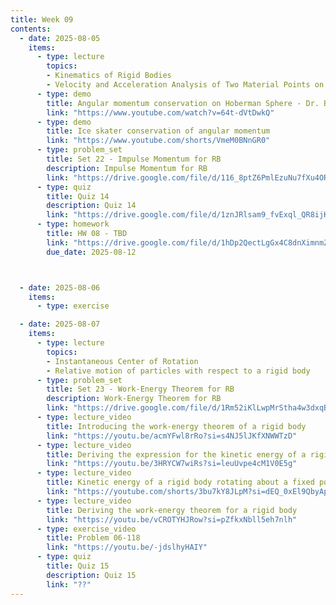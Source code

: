 ```yaml
---
title: Week 09
contents:
  - date: 2025-08-05
    items:
      - type: lecture
        topics:
        - Kinematics of Rigid Bodies
        - Velocity and Acceleration Analysis of Two Material Points on a Rigid Body
      - type: demo
        title: Angular momentum conservation on Hoberman Sphere - Dr. Boyd F. Edwards
        link: "https://www.youtube.com/watch?v=64t-dVtDwkQ"
      - type: demo
        title: Ice skater conservation of angular momentum
        link: "https://www.youtube.com/shorts/VmeM0BNnGR0"
      - type: problem_set
        title: Set 22 - Impulse Momentum for RB
        description: Impulse Momentum for RB
        link: "https://drive.google.com/file/d/116_8ptZ6PmlEzuNu7fXu4ORFZznopqk4/view?usp=drivesdk"
      - type: quiz
        title: Quiz 14
        description: Quiz 14
        link: "https://drive.google.com/file/d/1znJRlsam9_fvExql_QR8ijK2e9VkpWx4/view?usp=sharing"
      - type: homework
        title: HW 08 - TBD
        link: "https://drive.google.com/file/d/1hDp2QectLgGx4C8dnXimnmZgZOdFH771/view?usp=sharing"
        due_date: 2025-08-12



  - date: 2025-08-06
    items:
      - type: exercise

  - date: 2025-08-07
    items:
      - type: lecture
        topics:
        - Instantaneous Center of Rotation
        - Relative motion of particles with respect to a rigid body
      - type: problem_set
        title: Set 23 - Work-Energy Theorem for RB
        description: Work-Energy Theorem for RB
        link: "https://drive.google.com/file/d/1Rm52iKlLwpMrStha4w3dxqBGBs0OYq9c/view?usp=drivesdk"
      - type: lecture_video
        title: Introducing the work-energy theorem of a rigid body
        link: "https://youtu.be/acmYFwl8rRo?si=s4NJ5lJKfXNWWTzD"
      - type: lecture_video
        title: Deriving the expression for the kinetic energy of a rigid body
        link: "https://youtu.be/3HRYCW7wiRs?si=leuUvpe4cM1V0E5g"
      - type: lecture_video
        title: Kinetic energy of a rigid body rotating about a fixed point
        link: "https://youtube.com/shorts/3bu7kY8JLpM?si=dEQ_0xEl9QbyApRS"
      - type: lecture_video
        title: Deriving the work-energy theorem for a rigid body
        link: "https://youtu.be/vCROTYHJRow?si=pZfkxNbll5eh7nlh"
      - type: exercise_video
        title: Problem 06-118
        link: "https://youtu.be/-jdslhyHAIY"
      - type: quiz
        title: Quiz 15
        description: Quiz 15
        link: "??"
---
```

